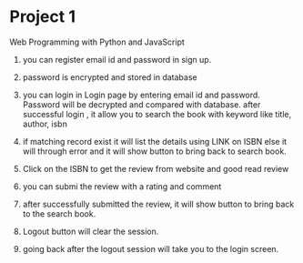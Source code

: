 # Project 1

Web Programming with Python and JavaScript

1) you can register email id and password in sign up.

2) password is encrypted and stored in database

3) you can login in Login page by entering email id and password. Password will be decrypted and compared with database.
after successful login , it allow you to search the book with keyword like title, author, isbn

4) if matching record exist it will list the details using LINK on ISBN  else it will through error and it will show button to bring back to search book.

5) Click on the ISBN to get the review from website and good read review

6) you can submi the review with a rating and comment

7) after successfully submitted the review, it will show button to bring back to the search book.

8) Logout button will clear the session.

9) going back after the logout session will take you to the login screen.
